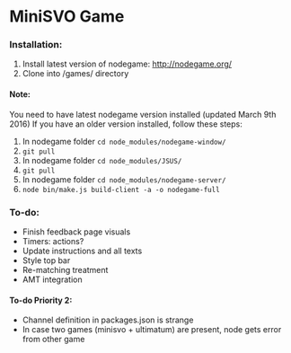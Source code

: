 # MiniSVO Game

### Installation:
1. Install latest version of nodegame: http://nodegame.org/
2. Clone into /games/ directory

#### Note:
You need to have latest nodegame version installed (updated March 9th 2016)
If you have an older version installed, follow these steps:

1. In nodegame folder `cd node_modules/nodegame-window/`
2. `git pull`
3. In nodegame folder `cd node_modules/JSUS/`
4. `git pull`
5. In nodegame folder `cd node_modules/nodegame-server/`
6. `node bin/make.js build-client -a -o nodegame-full`


### To-do:
- Finish feedback page visuals
- Timers: actions?
- Update instructions and all texts
- Style top bar
- Re-matching treatment
- AMT integration

#### To-do Priority 2:
- Channel definition in packages.json is strange
- In case two games (minisvo + ultimatum) are present, node gets error from other game